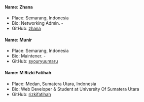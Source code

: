 #### Name: Zhana

- Place: Semarang, Indonesia
- Bio: Networking Admin. -
- GitHub: [zhana](https://github.com/nearfoe1)

#### Name: Munir

- Place: Semarang, Indonesia
- Bio: Maintener. -
- GitHub: [syouryuumaru](https://github.com/syouryuumaru)

#### Name: M Rizki Fatihah
- Place: Medan, Sumatera Utara, Indonesia
- Bio: Web Developer & Student at University Of Sumatera Utara
- GitHub: [rizkifatihah](https://github.com/rizkifatihah)
